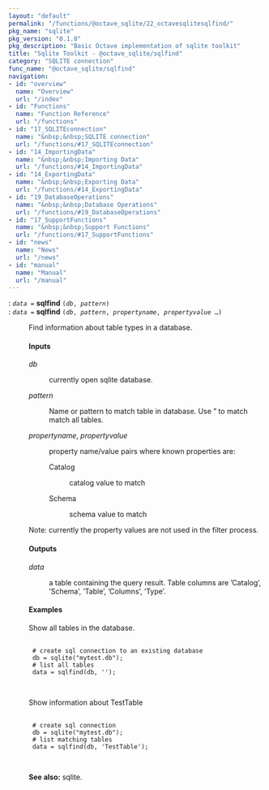 ```yaml
---
layout: "default"
permalink: "/functions/@octave_sqlite/22_octavesqlitesqlfind/"
pkg_name: "sqlite"
pkg_version: "0.1.0"
pkg_description: "Basic Octave implementation of sqlite toolkit"
title: "Sqlite Toolkit - @octave_sqlite/sqlfind"
category: "SQLITE connection"
func_name: "@octave_sqlite/sqlfind"
navigation:
- id: "overview"
  name: "Overview"
  url: "/index"
- id: "Functions"
  name: "Function Reference"
  url: "/functions"
- id: "17_SQLITEconnection"
  name: "&nbsp;&nbsp;SQLITE connection"
  url: "/functions/#17_SQLITEconnection"
- id: "14_ImportingData"
  name: "&nbsp;&nbsp;Importing Data"
  url: "/functions/#14_ImportingData"
- id: "14_ExportingData"
  name: "&nbsp;&nbsp;Exporting Data"
  url: "/functions/#14_ExportingData"
- id: "19_DatabaseOperations"
  name: "&nbsp;&nbsp;Database Operations"
  url: "/functions/#19_DatabaseOperations"
- id: "17_SupportFunctions"
  name: "&nbsp;&nbsp;Support Functions"
  url: "/functions/#17_SupportFunctions"
- id: "news"
  name: "News"
  url: "/news"
- id: "manual"
  name: "Manual"
  url: "/manual"
---
```

<dl class="first-deftypefn">
<dt class="deftypefn" id="index-sqlfind"><span class="category-def">: </span><span><code class="def-type"><var class="var">data</var> =</code> <strong class="def-name">sqlfind</strong> <code class="def-code-arguments">(<var class="var">db</var>, <var class="var">pattern</var>)</code><a class="copiable-link" href='#index-sqlfind'></a></span></dt>
<dt class="deftypefnx def-cmd-deftypefn" id="index-sqlfind-1"><span class="category-def">: </span><span><code class="def-type"><var class="var">data</var> =</code> <strong class="def-name">sqlfind</strong> <code class="def-code-arguments">(<var class="var">db</var>, <var class="var">pattern</var>, <var class="var">propertyname</var>, <var class="var">propertyvalue</var> &hellip;)</code><a class="copiable-link" href='#index-sqlfind-1'></a></span></dt>
<dd><p>Find information about table types in a database.
</p>
<h4 class="subsubheading" id="Inputs">Inputs</h4>
<dl class="table">
<dt><var class="var">db</var></dt>
<dd><p>currently open sqlite database.
 </p></dd>
<dt><var class="var">pattern</var></dt>
<dd><p>Name or pattern to match table in database. Use &rdquo; to match match all tables.
 </p></dd>
<dt><var class="var">propertyname</var>, <var class="var">propertyvalue</var></dt>
<dd><p>property name/value pairs where known properties are:
  </p><dl class="table">
<dt>Catalog</dt>
<dd><p>catalog value to match
  </p></dd>
<dt>Schema</dt>
<dd><p>schema value to match
  </p></dd>
</dl>
</dd>
</dl>

<p>Note: currently the property values are not used in the filter process.
</p>
<h4 class="subsubheading" id="Outputs">Outputs</h4>
<dl class="table">
<dt><var class="var">data</var></dt>
<dd><p>a table containing the query result. Table columns are
 &rsquo;Catalog&rsquo;, &rsquo;Schema&rsquo;, &rsquo;Table&rsquo;, &rsquo;Columns&rsquo;, &rsquo;Type&rsquo;.
 </p></dd>
</dl>

<h4 class="subsubheading" id="Examples">Examples</h4>
<p>Show all tables in the database.
 </p><div class="example">
<pre class="example-preformatted"> <code class="code">
 # create sql connection to an existing database
 db = sqlite(&quot;mytest.db&quot;);
 # list all tables
 data = sqlfind(db, '');
 </code>
 </pre></div>

<p>Show information about TestTable
 </p><div class="example">
<pre class="example-preformatted"> <code class="code">
 # create sql connection
 db = sqlite(&quot;mytest.db&quot;);
 # list matching tables
 data = sqlfind(db, 'TestTable');
 </code>
 </pre></div>


<p><strong class="strong">See also:</strong> sqlite.
 </p></dd></dl>